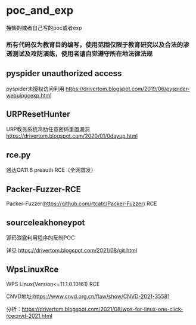 # poc_and_exp
~~搜集的或者~~自己写的poc或者exp
### 所有代码仅为教育目的编写，使用范围仅限于教育研究以及合法的渗透测试及攻防演练，使用者请自觉遵守所在地法律法规

## pyspider unauthorized access
pyspider未授权访问利用
https://drivertom.blogspot.com/2019/06/pyspider-webuipocexp.html

## URPResetHunter
URP教务系统鸡肋任意密码重置漏洞
https://drivertom.blogspot.com/2020/01/0dayup.html

## rce.py
通达OA11.6 preauth RCE（全网首发）

## Packer-Fuzzer-RCE
Packer-Fuzzer(https://github.com/rtcatc/Packer-Fuzzer) RCE 

## sourceleakhoneypot
源码泄露利用程序的反制POC

详见 https://drivertom.blogspot.com/2021/08/git.html

## WpsLinuxRce
WPS Linux(Version<=11.1.0.10161) RCE 

CNVD地址:https://www.cnvd.org.cn/flaw/show/CNVD-2021-35581

分析：https://drivertom.blogspot.com/2021/08/wps-for-linux-one-click-rcecnvd-2021.html
